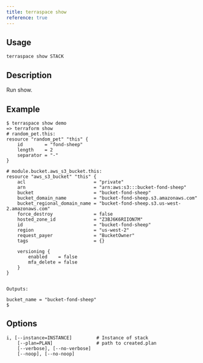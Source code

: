 ```yaml
---
title: terraspace show
reference: true
---
```


## Usage

    terraspace show STACK

## Description

Run show.

## Example

    $ terraspace show demo
    => terraform show
    # random_pet.this:
    resource "random_pet" "this" {
        id        = "fond-sheep"
        length    = 2
        separator = "-"
    }

    # module.bucket.aws_s3_bucket.this:
    resource "aws_s3_bucket" "this" {
        acl                         = "private"
        arn                         = "arn:aws:s3:::bucket-fond-sheep"
        bucket                      = "bucket-fond-sheep"
        bucket_domain_name          = "bucket-fond-sheep.s3.amazonaws.com"
        bucket_regional_domain_name = "bucket-fond-sheep.s3.us-west-2.amazonaws.com"
        force_destroy               = false
        hosted_zone_id              = "Z3BJ6K6RIION7M"
        id                          = "bucket-fond-sheep"
        region                      = "us-west-2"
        request_payer               = "BucketOwner"
        tags                        = {}

        versioning {
            enabled    = false
            mfa_delete = false
        }
    }


    Outputs:

    bucket_name = "bucket-fond-sheep"
    $


## Options

```
i, [--instance=INSTANCE]         # Instance of stack
    [--plan=PLAN]                # path to created.plan
    [--verbose], [--no-verbose]  
    [--noop], [--no-noop]        
```

